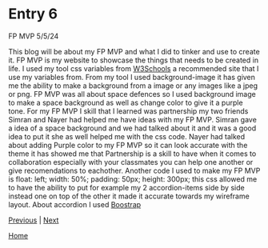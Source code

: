 # Entry 6
FP MVP 5/5/24

This blog will be about my FP MVP and what I did to tinker and use to create it. FP MVP is my website to showcase the things that needs to be created in life.
I used my tool css variables from [W3Schools](https://www.w3schools.com/css/css3_variables.asp) a recommended site that I use my variables from. 
From my tool I used background-image it has given me the ability to make a background from a image or any images like a jpeg or png. 
FP MVP was all about space defences so I used background image to make a space background as well as change color to give it a purple tone. 
For my FP MVP I skill that I learned was partnership my two friends Simran and Nayer had helped me have ideas with my FP MVP. 
Simran gave a idea of a space background and we had talked about it and it was a good idea to put it she as well helped me with the css code.
Nayer had talked about adding Purple color to my FP MVP so it can look accurate with the theme it has showed me that Partnership is a skill
to have when it comes to collaboration especially with your classmates you can help one another or give recomendations to eachother.
Another code I used to make my FP MVP is  float: left; width: 50%; padding: 50px; height: 300px; this css allowed me to have the ability to put
for example my 2 accordion-items side by side instead one on top of the other it made it accurate towards my wireframe layout. 
About accordion I used [Boostrap](https://getbootstrap.com/docs/5.3/components/accordion/)





[Previous](entry05.md) | [Next](entry07.md)

[Home](../README.md)
